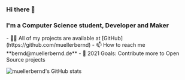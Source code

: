 ### Hi there 👋

<!--
**muellerbernd/muellerbernd** is a ✨ _special_ ✨ repository because its `README.md` (this file) appears on your GitHub profile.

Here are some ideas to get you started:

- 🔭 I’m currently working on ...
- 🌱 I’m currently learning ...
- 👯 I’m looking to collaborate on ...
- 🤔 I’m looking for help with ...
- 💬 Ask me about ...
- 📫 How to reach me: ...
- 😄 Pronouns: ...
- ⚡ Fun fact: ...
-->

<h3 align="left">I'm a Computer Science student, Developer and Maker</h3>
- 👨‍💻 All of my projects are available at [GitHub](https://github.com/muellerbernd)  
- 📫 How to reach me **bernd@muellerbernd.de**  
- 🎯 2021 Goals: Contribute more to Open Source projects  

![muellerbernd's GitHub stats](https://github-readme-stats.vercel.app/api?username=muellerbernd&show_icons=true&theme=gruvbox)
